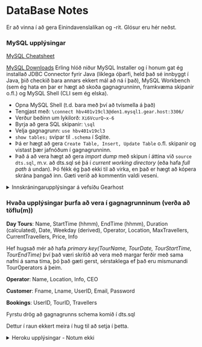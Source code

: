 # DataBase Notes

Er að vinna í að gera Einindavenslalíkan og -rit. Glósur eru hér neðst.

### MySQL upplýsingar

[MySQL Cheatsheet](https://gist.github.com/hofmannsven/9164408)

[MySQL Downloads](https://dev.mysql.com/downloads/file/?id=483327) Erling hlóð niður MySQL Installer og í honum gat ég installað JDBC Connector fyrir Java (líklega óþarfi, held það sé innbyggt í Java, þið checkið bara annars ekkert mál að ná í það), MySQL Workbench (sem ég hata en þar er hægt að skoða gagnagrunninn, framkvæma skipanir o.fl.) og MySQL Shell (CLI sem ég elska).

* Opna MySQL Shell (t.d. bara með því að tvísmella á það)
* Tengjast með: `\connect hbv401v19cl3@den1.mysql1.gear.host:3306/`
* Verður beðinn um lykilorð: `Xi6VcurQ~x-6` 
* Byrja að gera SQL skipanir: `\sql`
* Velja gagnagrunn: `use hbv401v19cl3`
* `show tables;` svipar til `.schema` í Sqlite. 
* Þá er hægt að gera `Create Table, Insert, Update Table` o.fl. skipanir og vistast þær jafnóðum í gagnagrunninn.
* Það á að vera hægt að gera _import dump_ með skipun í áttina við `source dts.sql`, m.v. að dts.sql sé þá í _current working directory_ (eða hafa _full path_ á undan). Þó fékk ég það ekki til að virka, en það er hægt að kópera skrána þangað inn. Gæti verið að kommentin valdi veseni.


<details>
  <summary>Innskráningarupplýsingar á vefsíðu Gearhost</summary>
Sem hýsir MySQL Server'inn okkar
  
https://my.gearhost.com/Account/Login 
eok4@hi.is
Bestpasswordeu_1
</details>

### Hvaða upplýsingar þurfa að vera í gagnagrunninum (verða að töflu(m))

**Day Tours**: Name, StartTime (hhmm), EndTime (hhmm), Duration (calculated), Date, Weekday (derived), Operator, Location, MaxTravellers, CurrentTravellers, Price, Info

Hef hugsað mér að hafa _primary key(TourName, TourDate, TourStartTime, TourEndTime)_ því það væri skrítið að vera með margar ferðir með sama nafni á sama tíma, þó það gæti gerst, sérstaklega ef það eru mismunandi TourOperators á þeim.

**Operator**: Name, Location, Info, CEO

**Customer**: Fname, Lname, UserID, Email, Password

**Bookings**: UserID, TourID, Travellers

Fyrstu drög að gagnagrunns schema komið í dts.sql

Dettur í raun ekkert meira í hug til að setja í þetta.





<details>
  <summary>Heroku upplýsingar - Notum ekki</summary>
  
  Er búinn að vera að skoða Heroku. Þetta er stórmerkilegt umhverfi til að forrita í eða með. Þeir vilja að maður geri _Deploy App_ í gegnum síðuna sína og tengi það við github. Þannig getur maður svo tengt það við gagnagrunninn sinn. Ég gat ekki gert það því Davíð er eigandi github repo'sins okkar, en mun skoða með að setja bara upp mitt eigið afrit til að prófa þetta. Svo á maður að geta tengst gagnagrunninum gegnum CLI sem er náttúrulega það sem ég vill gera.

### Links
[PostgreSQL Installer](https://www.enterprisedb.com/downloads/postgres-postgresql-downloads) Heroku styðst við PostgreSQL 10.6

[PostgreSQL 10 Documentation](https://www.postgresql.org/docs/10/index.html)

[Heroku Postgres Information](https://devcenter.heroku.com/articles/heroku-postgresql): Inniheldur m.a. upplýsingar um hvernig á að tengjast með Java/JDBC sem og Command Line Interface (CLI)

[Heroku CLI](https://devcenter.heroku.com/articles/heroku-cli) Upplýsingar um uppsetningu ef einhver vill/þarf að nota það. Erling henti því allavega upp.

[Heroku Get Started](https://devcenter.heroku.com/articles/getting-started-with-java#use-a-database)

</details>
